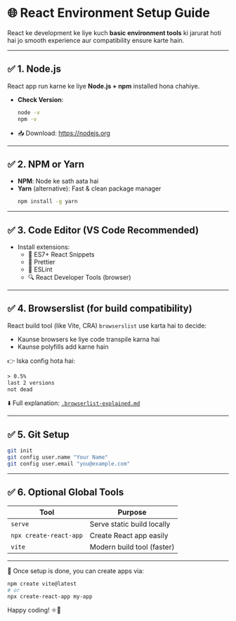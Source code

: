 # 🌐 React Environment Setup Guide

React ke development ke liye kuch **basic environment tools** ki jarurat hoti hai jo smooth experience aur compatibility ensure karte hain.

---

## ✅ 1. Node.js

React app run karne ke liye **Node.js + npm** installed hona chahiye.

- **Check Version**:
  ```bash
  node -v
  npm -v
  ```

- 📥 Download: https://nodejs.org

---

## ✅ 2. NPM or Yarn

- **NPM**: Node ke sath aata hai
- **Yarn** (alternative): Fast & clean package manager
  ```bash
  npm install -g yarn
  ```

---

## ✅ 3. Code Editor (VS Code Recommended)

- Install extensions:
  - 🧠 ES7+ React Snippets
  - 🌈 Prettier
  - 🧪 ESLint
  - 🔍 React Developer Tools (browser)

---

## ✅ 4. Browserslist (for build compatibility)

React build tool (like Vite, CRA) `browserslist` use karta hai to decide:
- Kaunse browsers ke liye code transpile karna hai
- Kaunse polyfills add karne hain

👉 Iska config hota hai:
```txt
> 0.5%
last 2 versions
not dead
```

⬇️ Full explanation: [`.browserlist-explained.md`](.browserlist-explained.md)

---

## ✅ 5. Git Setup

```bash
git init
git config user.name "Your Name"
git config user.email "you@example.com"
```

---

## ✅ 6. Optional Global Tools

| Tool             | Purpose                          |
|------------------|----------------------------------|
| `serve`          | Serve static build locally       |
| `npx create-react-app` | Create React app easily    |
| `vite`           | Modern build tool (faster)       |

---

📌 Once setup is done, you can create apps via:

```bash
npm create vite@latest
# or
npx create-react-app my-app
```

Happy coding! ⚛️🚀
